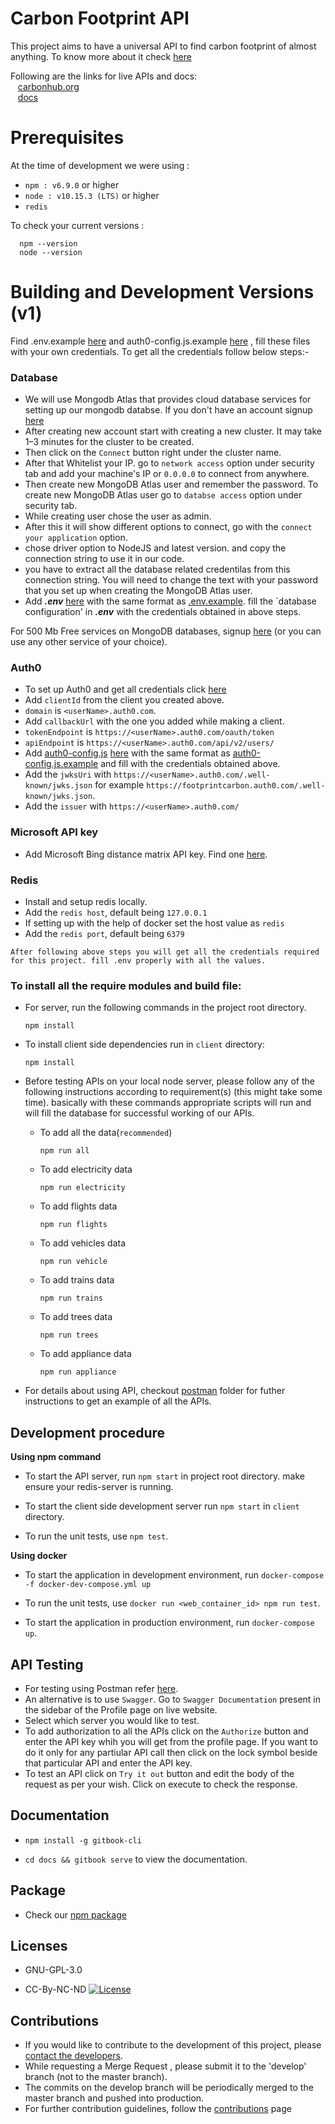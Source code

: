 # Carbon Footprint API

This project aims to have a universal API to find carbon footprint of almost anything. To know more about it check [here](https://carbonhub.org/help)

Following are the links for live APIs and docs:<br/>
&nbsp;&nbsp;&nbsp;[carbonhub.org](https://carbonhub.org/)<br/>
&nbsp;&nbsp;&nbsp;[docs](https://docs.carbonhub.org/)

# Prerequisites

At the time of development we were using :  
  - `npm : v6.9.0` or higher
  - `node : v10.15.3 (LTS)` or higher
  - `redis`

To check your current versions :

```
  npm --version
  node --version
```

# Building and Development Versions (v1)

Find .env.example [here](https://gitlab.com/aossie/CarbonFootprint-API/blob/master/.env.example) and auth0-config.js.example [here](https://gitlab.com/aossie/CarbonFootprint-API/tree/master/client/src/Auth/auth0-config.js.example) , fill these files with your own credentials. To get all the credentials follow below steps:-

### Database
* We will use Mongodb Atlas that provides cloud database services for setting up our mongodb databse. If you don't have an account  signup [here](https://www.mongodb.com/cloud/atlas)
* After creating new account start with creating a new cluster. It may take 1–3 minutes for the cluster to be created.
* Then click on the `Connect` button right under the cluster name. 
* After that Whitelist your IP. go to `network access` option under security tab and add your machine's IP or `0.0.0.0` to connect from anywhere.
* Then create new MongoDB Atlas user and remember the password. To create new MongoDB Atlas user go to `databse access` option under security tab.
* While creating user chose the user as admin.
* After this it will show different options to connect, go with the `connect your application` option.
* chose driver option to NodeJS and latest version. and copy the connection string to use it in our code.
* you have to extract all the database related credentilas from this connection string. You will need to change the <password> text with your password that you set up when creating the MongoDB Atlas user.
* Add ___.env___ [here](https://gitlab.com/aossie/CarbonFootprint-API) with the same format as [.env.example](https://gitlab.com/aossie/CarbonFootprint-API/blob/master/.env.example). fill the `database configuration' in ___.env___   with the credentials obtained in above steps. 

For 500 Mb Free services on MongoDB databases, signup [here](https://account.mongodb.com/account/register) (or you can use any other service of your choice).

### Auth0
* To set up Auth0 and get all credentials click [here](https://gitlab.com/aossie/CarbonFootprint-API/tree/master/client/src/Auth)
* Add `clientId` from the client you created above.
* `domain` is `<userName>.auth0.com`.
* Add `callbackUrl` with the one you added while making a client.
* `tokenEndpoint` is `https://<userName>.auth0.com/oauth/token`
* `apiEndpoint` is `https://<userName>.auth0.com/api/v2/users/`
* Add [auth0-config.js]() [here](https://gitlab.com/aossie/CarbonFootprint-API/tree/master/client/src/Auth) with the same format as [auth0-config.js.example](https://gitlab.com/aossie/CarbonFootprint-API/tree/master/client/src/Auth/auth0-config.js.example)
and fill with the credentials obtained above.
* Add the `jwksUri` with `https://<userName>.auth0.com/.well-known/jwks.json` for example `https://footprintcarbon.auth0.com/.well-known/jwks.json`.
* Add the `issuer` with `https://<userName>.auth0.com/`

### Microsoft API key
* Add Microsoft Bing distance matrix API key. Find one [here](https://docs.microsoft.com/en-us/bingmaps/getting-started/bing-maps-dev-center-help/getting-a-bing-maps-key).

### Redis
* Install and setup redis locally.
* Add the `redis host`, default being `127.0.0.1`
* If setting up with the help of docker set the host value as `redis`
* Add the `redis port`, default being `6379`

`After following above steps you will get all the credentials required for this project. fill .env properly with all the values.`

### To install all the require modules and build file:  
  - For server, run the following commands in the project root directory.
    ```
    npm install
    ```
  - To install client side dependencies run in `client` directory:
    ```
    npm install
    ```
  - Before testing APIs on your local node server, please follow any of the following instructions according to requirement(s) (this might take some time). basically with these commands appropriate scripts will run and will fill the database for successful working of our APIs. 

    * To add all the data(`recommended`)
       ```
       npm run all
       ```
    * To add electricity data
      ```
      npm run electricity
      ```
    * To add flights data
      ```
      npm run flights
      ```
    * To add vehicles data
      ```
      npm run vehicle
      ```
    * To add trains data
      ```
      npm run trains
      ```
    * To add trees data
      ```
      npm run trees
      ```
    * To add appliance data
      ```
      npm run appliance
      ```
* For details about using API, checkout [postman](./Postman-guidelines) folder for futher instructions to get an example of all the APIs.

Development procedure
----
**Using npm command**
* To start the API server, run `npm start` in project root directory. make ensure your redis-server is running.

* To start the client side development server run `npm start` in `client` directory.

* To run the unit tests, use `npm test`.

**Using docker**

* To start the application in development environment, run `docker-compose -f docker-dev-compose.yml up`

* To run the unit tests, use `docker run <web_container_id> npm run test`.

* To start the application in production environment, run `docker-compose up`.

API Testing
-----------
* For testing using Postman refer [here](https://gitlab.com/aossie/CarbonFootprint-API/-/blob/master/Postman-guidelines/README.md).
* An alternative is to use `Swagger`. Go to `Swagger Documentation` present in the sidebar of the Profile page on live website.
* Select which server you would like to test. 
* To add authorization to all the APIs click on the `Authorize` button and enter the API key whih you will get from the profile page. If you want to do it only for any partiular API call then click on the lock symbol beside that particular API and enter the API key.
* To test an API click on `Try it out` button and edit the body of the request as per your wish. Click on execute to check the response.   

Documentation
-------------
* `npm install -g gitbook-cli`

* `cd docs && gitbook serve`  to view the documentation.

Package
-----
* Check our [npm package](https://gitlab.com/vedularaghu/aossiecfe/)

Licenses
---------
* GNU-GPL-3.0

* CC-By-NC-ND [![License](https://i.creativecommons.org/l/by-nc-nd/4.0/88x31.png)](http://creativecommons.org/licenses/by-nc-nd/4.0/)


Contributions
-------------

- If you would like to contribute to the development of this project, please [contact the developers](mailto:bruno.wp@gmail.com).
- While requesting a Merge Request , please submit it to the 'develop' branch (not to the master branch).
- The commits on the develop branch will be periodically merged to the master branch and pushed into production. 
- For further contribution guidelines, follow the [contributions](./CONTRIBUTING.md) page


